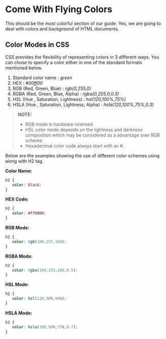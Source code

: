 Come With Flying Colors
=======================

This should be the most colorful section of our guide. Yes, we are going to deal with colors and background of HTML documents.

Color Modes in CSS
------------------
CSS provides the flexibility of representing colors in 3 different ways. You can chose to specify a color either in one of the standard formats mentioned below.

 1. Standard color name : *green*
 2. HEX : *#00ff00*
 3. RGB (Red, Green, Blue) : *rgb(0,255,0)*
 4. RGBA (Red, Green, Blue, Alpha) : *rgba(0,255,0,0.3)*
 5. HSL (Hue , Saturation, Lightness) : *hsl(120,100%,75%)*
 6. HSLA (Hue , Saturation, Lightness, Alpha) : *hsla(120,100%,75%,0.3)*

> **NOTE:**
>
> - RGB mode is hardware-oriented.
> - HSL color mode depends on the lightness and darkness composition which may be considered as a advantage over RGB scheme.
> - Hexadecimal color code always start with an #.

Below are the examples showing the use of different color schemes using along with H2 tag.

**Color Name:**

```css
h2 {
   color: black;
}
``` 

**HEX Code:**

```css
h2 {
   color: #ff0000;
}
``` 

**RGB Mode:**
```css
h2 {
   color: rgb(100,255,100);
}
``` 

**RGBA Mode:**
```css
h2 {
   color: rgba(100,255,100,0.5);
}
``` 

**HSL Mode:**
```css
h2 {
   color: hsl(120,90%,90%);
}
``` 

**HSLA Mode:**
```css
h2 {
   color: hsla(100,90%,75%,0.7);
}
``` 

